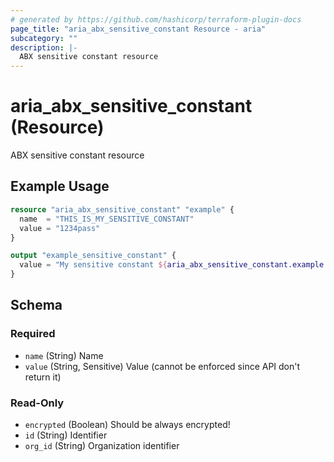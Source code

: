 ```yaml
---
# generated by https://github.com/hashicorp/terraform-plugin-docs
page_title: "aria_abx_sensitive_constant Resource - aria"
subcategory: ""
description: |-
  ABX sensitive constant resource
---
```


# aria_abx_sensitive_constant (Resource)

ABX sensitive constant resource

## Example Usage

```terraform
resource "aria_abx_sensitive_constant" "example" {
  name  = "THIS_IS_MY_SENSITIVE_CONSTANT"
  value = "1234pass"
}

output "example_sensitive_constant" {
  value = "My sensitive constant ${aria_abx_sensitive_constant.example.name} ID is ${aria_abx_sensitive_constant.example.id}"
}
```

<!-- schema generated by tfplugindocs -->
## Schema

### Required

- `name` (String) Name
- `value` (String, Sensitive) Value (cannot be enforced since API don't return it)

### Read-Only

- `encrypted` (Boolean) Should be always encrypted!
- `id` (String) Identifier
- `org_id` (String) Organization identifier
